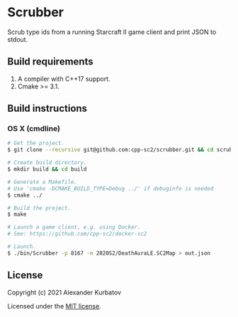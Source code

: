 # Scrubber
Scrub type ids from a running Starcraft II game client and print JSON to stdout.

## Build requirements
1. A compiler with C++17 support.
2. Cmake >= 3.1.

## Build instructions

### OS X (cmdline)
```bash
# Get the project.
$ git clone --recursive git@github.com:cpp-sc2/scrubber.git && cd scrubber

# Create build directory.
$ mkdir build && cd build

# Generate a Makefile.
# Use 'cmake -DCMAKE_BUILD_TYPE=Debug ../' if debuginfo is needed
$ cmake ../

# Build the project.
$ make

# Launch a game client, e.g. using Docker.
# See: https://github.com/cpp-sc2/docker-sc2

# Launch.
$ ./bin/Scrubber -p 8167 -m 2020S2/DeathAuraLE.SC2Map > out.json
```

## License
Copyright (c) 2021 Alexander Kurbatov

Licensed under the [MIT license](LICENSE).
